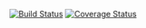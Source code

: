 [![Build Status](https://travis-ci.org/jKostet/ohtu-viikko1.svg?branch=master)](https://travis-ci.org/jKostet/ohtu-viikko1)
[![Coverage Status](https://coveralls.io/repos/github/jKostet/ohtu-viikko1/badge.svg?branch=master)](https://coveralls.io/github/jKostet/ohtu-viikko1?branch=master)
